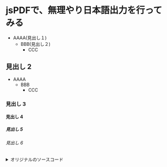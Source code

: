 # jsPDFで、無理やり日本語出力を行ってみる
* AAAA(見出し１)
  + BBB(見出し２)
    - CCC

## 見出し 2
* AAAA
  + BBB
    - CCC

### 見出し 3

#### 見出し 4

##### 見出し 5
###### 見出し 6



<details><summary>オリジナルのソースコード</summary><div>


\```rb
puts 'Hello, World'
\```

# 見出し 1
* AAAA
  + BBB
    - CCC

## 見出し 2
* AAAA
  + BBB
    - CCC


```rb
puts 'Hello, World'
```


</div></details>


